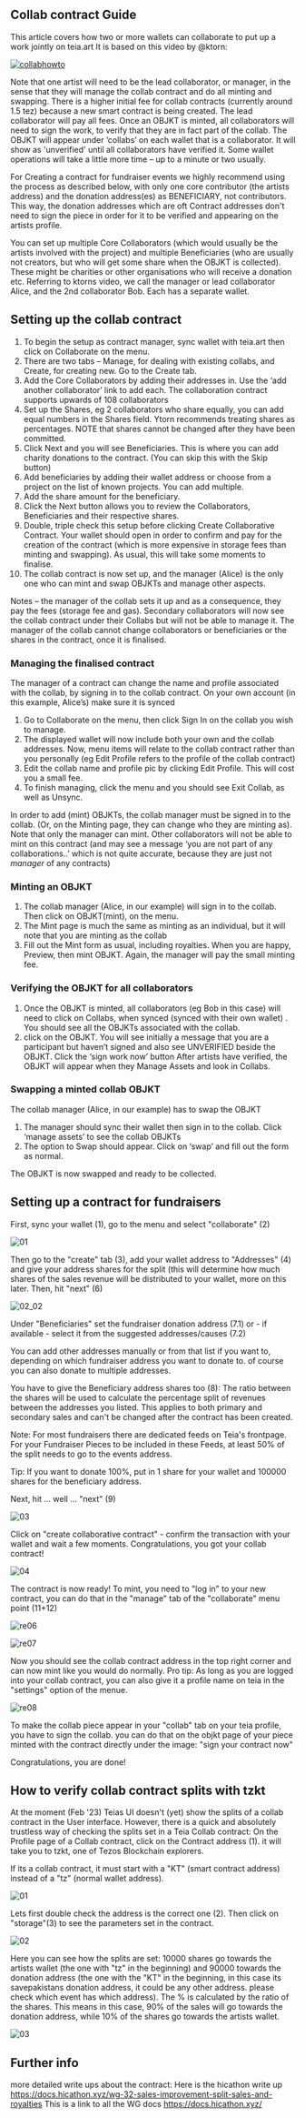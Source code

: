 ## Collab contract Guide
This article covers how two or more wallets can collaborate to put up a work jointly on teia.art 
It is based on this video by @ktorn:

[![collabhowto](https://user-images.githubusercontent.com/97635650/157613103-23da4af4-b349-41c9-8905-241d70cbd1ac.JPG)](https://youtu.be/o-S6n4-cRvk)

Note that one artist will need to be the lead collaborator, or manager, in the sense that they will manage the collab contract and do all minting and swapping. There is a higher initial fee for collab contracts (currently around 1.5 tez) because a new smart contract is being created. The lead collaborator will pay all fees.
Once an OBJKT is minted, all collaborators will need to sign the work, to verify that they are in fact part of the collab. The OBJKT will appear under ‘collabs’ on each wallet that is a collaborator. It will show as 'unverified' until all collaborators have verified it.
Some wallet operations will take a little more time – up to a minute or two usually.

For Creating a contract for fundraiser events we highly recommend using the process as described below, with only one core contributor (the artists address) and the donation address(es) as BENEFICIARY, not contributors. This way, the donation addresses which are oft Contract addresses don't need to sign the piece in order for it to be verified and appearing on the artists profile.

You can set up multiple Core Collaborators (which would usually be the artists involved with the project) and multiple Beneficiaries (who are usually not creators, but who will get some share when the OBJKT is collected). These might be charities or other organisations who will receive a donation etc.
Referring to ktorns video, we call the manager or lead collaborator Alice, and the 2nd collaborator Bob. Each has a separate wallet.


## Setting up the collab contract

1)	To begin the setup as contract manager, sync wallet with teia.art then click on Collaborate on the menu.
2)	There are two tabs – Manage, for dealing with existing collabs, and Create, for creating new. Go to the Create tab.
3)	Add the Core Collaborators by adding their addresses in. Use the ‘add another collaborator’ link to add each. The collaboration contract supports upwards of 108 collaborators
4)	Set up the Shares, eg 2 collaborators who share equally, you can add equal numbers in the Shares field. Ytorn recommends treating shares as percentages. NOTE that shares cannot be changed after they have been committed.
5)	Click Next and you will see Beneficiaries. This is where you can add charity donations to the contract. (You can skip this with the Skip button)
6)	Add beneficiaries by adding their wallet address or choose from a project on the list of known projects. You can add multiple.
7)	Add the share amount for the beneficiary.
8)	Click the Next button allows you to review the Collaborators, Beneficiaries and their respective shares.
9)	Double, triple check this setup before clicking Create Collaborative Contract. Your wallet should open in order to confirm and pay for the creation of the contract (which is more expensive in storage fees than minting and swapping). As usual, this will take some moments to finalise.
10)	The collab contract is now set up, and the manager (Alice) is the only one who can mint and swap OBJKTs and manage other aspects.

Notes – the manager of the collab sets it up and as a consequence, they pay the fees (storage fee and gas).
Secondary collaborators will now see the collab contract under their Collabs but will not be able to manage it.
The manager of the collab cannot change collaborators or beneficiaries or the shares in the contract, once it is finalised.

### Managing the finalised contract

The manager of a contract can change the name and profile associated with the collab, by signing in to the collab contract.
On your own account (in this example, Alice’s) make sure it is synced
1)	Go to Collaborate on the menu, then click Sign In on the collab you wish to manage.
2)	The displayed wallet will now include both your own and the collab addresses. Now, menu items will relate to the collab contract rather than you personally (eg Edit Profile refers to the profile of the collab contract) 
3)	Edit the collab name and profile pic by clicking Edit Profile. This will cost you a small fee.
4)	To finish managing, click the menu and you should see Exit Collab, as well as Unsync.


In order to add (mint) OBJKTs, the collab manager must be signed in to the collab. (Or, on the Minting page, they can change who they are minting as). Note that only the manager can mint. Other collaborators will not be able to mint on this contract (and may see a message ‘you are not part of any collaborations..’ which is not quite accurate, because they are just not *manager* of any contracts)

### Minting an OBJKT
1)	The collab manager (Alice, in our example) will sign in to the collab. Then click on OBJKT(mint), on the menu.
2)	The Mint page is much the same as minting as an individual, but it will note that you are minting as the collab 
3)	Fill out the Mint form as usual, including royalties. When you are happy, Preview, then mint OBJKT. Again, the manager will pay the small minting fee.


### Verifying the OBJKT for all collaborators

1)	Once the OBJKT is minted, all collaborators (eg Bob in this case) will need to click on Collabs, when synced (synced with their own wallet) . You should see all the OBJKTs associated with the collab.
2)	click on the OBJKT. You will see initially a message that you are a participant but haven’t signed and also see UNVERIFIED beside the OBJKT.  Click  the ‘sign work now’ button
After artists have verified, the OBJKT will appear when they Manage Assets and look in Collabs.

### Swapping a minted collab OBJKT

The collab manager (Alice, in our example) has to swap the OBJKT
1)	The manager should sync their wallet then sign in to the collab. Click ‘manage assets’ to see the collab OBJKTs
2)	The option to Swap should appear. Click on ‘swap’ and fill out the form as normal.

The OBJKT is now swapped and ready to be collected.

## Setting up a contract for fundraisers

First, sync your wallet (1), go to the menu and select "collaborate" (2)

![01](https://user-images.githubusercontent.com/97635650/218320091-ec31201e-8cef-44e5-a2d0-97cc34691af4.PNG)


Then go to the "create" tab (3), add your wallet address to "Addresses" (4) and give your address shares for the split (this will determine how much shares of the sales revenue will be distributed to your wallet, more on this later. Then, hit "next" (6)

![02_02](https://user-images.githubusercontent.com/97635650/218322192-f54133a3-e8d1-4095-8062-a74bc1185650.PNG)



Under "Beneficiaries" set the fundraiser donation address (7.1) or - if available - select it from the suggested addresses/causes (7.2)

You can add other addresses manually or from that list if you want to, depending on which fundraiser address you want to donate to. of course you can also donate to multiple addresses. 

You have to give the Beneficiary address shares too (8): The ratio between the shares will be used to calculate the percentage split of revenues between the addresses you listed. This applies to both primary and secondary sales and can't be changed after the contract has been created. 

Note: For most fundraisers there are dedicated feeds on Teia's frontpage. For your Fundraiser Pieces to be included in these Feeds, at least 50% of the split needs to go to the events address.

Tip: If you want to donate 100%, put in 1 share for your wallet and 100000 shares for the beneficiary address.

Next, hit ... well ... "next" (9)

![03](https://user-images.githubusercontent.com/97635650/218320264-61f25a80-d898-4c53-88c2-946c4d016c36.PNG)


Click on "create collaborative contract" - confirm the transaction with your wallet and wait a few moments. 
Congratulations, you got your collab contract!

![04](https://user-images.githubusercontent.com/97635650/218320375-7d828e2f-6e64-4583-8aca-7eb82fa4d3b5.PNG)


The contract is now ready! To mint, you need to "log in" to your new contract, you can do that in the "manage" tab of the "collaborate" menu point (11+12)

![re06](https://user-images.githubusercontent.com/97635650/193135821-02e0cc31-49ad-4800-83c4-bb4edbd8703a.JPG)

![re07](https://user-images.githubusercontent.com/97635650/193135824-57534ecb-8dc4-440d-a575-cdbb83163890.JPG)

Now you should see the collab contract address in the top right corner and can now mint like you would do normally.
Pro tip: As long as you are logged into your collab contract, you can also give it a profile name on teia in the "settings" option of the menue.

![re08](https://user-images.githubusercontent.com/97635650/193135829-89bfe248-82ae-4116-9d34-c5ca32f08be8.JPG)

To make the collab piece appear in your "collab" tab on your teia profile, you have to sign the collab. you can do that on the objkt page of your piece minted with the contract directly under the image: "sign your contract now"

Congratulations, you are done!

## How to verify collab contract splits with tzkt

At the moment (Feb '23) Teias UI doesn't (yet) show the splits of a collab contract in the User interface. However, there is a quick and absolutely trustless way of checking the splits set in a Teia Collab contract: On the Profile page of a Collab contract, click on the Contract address (1). it will take you to tzkt, one of Tezos Blockchain explorers.

If its a collab contract, it must start with a "KT" (smart contract address) instead of a "tz" (normal wallet address).

![01](https://user-images.githubusercontent.com/97635650/218322621-b85a4623-d666-47d9-8e80-241eca3db308.PNG)

Lets first double check the address is the correct one (2). Then click on "storage"(3) to see the parameters set in the contract.

![02](https://user-images.githubusercontent.com/97635650/218322730-579d492d-f95e-453c-b9cf-dea6318a8ad8.PNG)

Here you can see how the splits are set: 10000 shares go towards the artists wallet (the one with "tz" in the beginning)
and 90000 towards the donation address (the one with the "KT" in the beginning, in this case its savepakistans donation address, it could be any other address. please check which event has which address). The % is calculated by the ratio of the shares. This means in this case, 90% of the sales will go towards the donation address, while 10% of the shares go towards the artists wallet.

![03](https://user-images.githubusercontent.com/97635650/218322706-2eab076f-9e77-4799-a556-1c4910df8835.PNG)


## Further info

more detailed write ups about the contract:
Here is the hicathon write up https://docs.hicathon.xyz/wg-32-sales-improvement-split-sales-and-royalties
This is a link to all the WG docs https://docs.hicathon.xyz/ 

